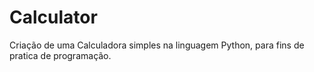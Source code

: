 # Calculator
Criação de uma Calculadora simples na linguagem Python, para fins de pratica de programação.
